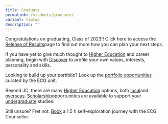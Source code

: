 ```yaml
---
title: Graduate
permalink: /students/graduate/
variant: tiptap
description: ""
---
```

<p>Congratulations on graduating, Class of 2023!! Click here to access the
<a href="/results-release/permalink/" rel="noopener noreferrer nofollow" target="_blank">Release of Results</a>page to find out more how you can plan your next
steps.</p>
<p>If you have yet to give much thought to <a href="/higher-education/overview/" rel="noopener noreferrer nofollow" target="_blank">Higher Education</a> and career planning,
begin with <a href="\discover\purpose" rel="noopener noreferrer nofollow" target="_blank">Discover</a> to
profile your own values, interests, personality and skills.</p>
<p>Looking to build up your portfolio? Look up the <a href="/resources/portfolio/" rel="noopener noreferrer nofollow" target="_blank">portfolio opportunities</a> curated by the
ECG unit.</p>
<p>Beyond JC, there are many <a href="/higher-education/overview/" rel="noopener noreferrer nofollow" target="_blank">Higher Education</a> options, both
<a href="/higher-education/local-universities/overview/" rel="noopener noreferrer nofollow" target="_blank">local</a>and <a href="https://staging-lite.d1dxms76djjfyi.amplifyapp.com/higher-education/overseas-universities/overview/" rel="noopener noreferrer nofollow" target="_blank">overseas</a>.
<a href="/scholarships/overview/" rel="noopener noreferrer nofollow" target="_blank">Scholarship</a>opportunities are available to support your <a href="/scholarships/undergrad/" rel="noopener noreferrer nofollow" target="_blank">undergraduate</a> studies.</p>
<p>Still unsure? Fret not. <a href="https://cal.gov.sg/goe5wc54r1wy7gv8xu6b1fd0" rel="noopener noreferrer nofollow" target="_blank">Book</a> a 1.5 h self-exploration
journey with the ECG Counsellor.</p>
<p></p>